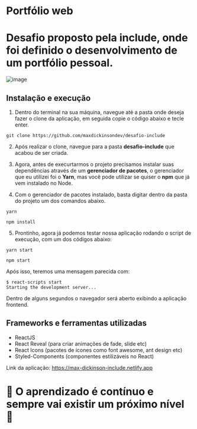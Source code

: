 # Portfólio web

# Desafio proposto pela include, onde foi definido o desenvolvimento de um portfólio pessoal.

![image](https://user-images.githubusercontent.com/59968647/90959008-22d2d780-e46e-11ea-908d-9b71440c6cb6.png)

## Instalação e execução

1. Dentro do terminal na sua máquina, navegue até a pasta onde deseja fazer o clone da aplicação, em seguida copie o código abaixo e tecle enter.

```
git clone https://github.com/maxdickinsondev/desafio-include
```
2. Após realizar o clone, navegue para a pasta **desafio-include** que acabou de ser criada.

3. Agora, antes de execurtarmos o projeto precisamos instalar suas dependências através de um **gerenciador de pacotes**, o gerenciador que eu utilizei foi o **Yarn**, mas você pode utilizar se quiser o **npm** que já vem instalado no Node.

4. Com o gerenciador de pacotes instalado, basta digitar dentro da pasta do projeto um dos comandos abaixo.

```
yarn 
```
```
npm install
```

5. Prontinho, agora já podemos testar nossa aplicação rodando o script de execução, com um dos códigos abaixo:

```
yarn start
```
```
npm start
```
Após isso, teremos uma mensagem parecida com:

```
$ react-scripts start
Starting the development server...
```

Dentro de alguns segundos o navegador será aberto exibindo a aplicação frontend.

## Frameworks e ferramentas utilizadas

- ReactJS
- React Reveal (para criar animações de fade, slide etc)
- React Icons (pacotes de ícones como font awesome, ant design etc)
- Styled-Components (componentes estilizáveis no React)

Link da aplicação: https://max-dickinson-include.netlify.app

# :rocket: O aprendizado é contínuo e sempre vai existir um próximo nível :rocket:

